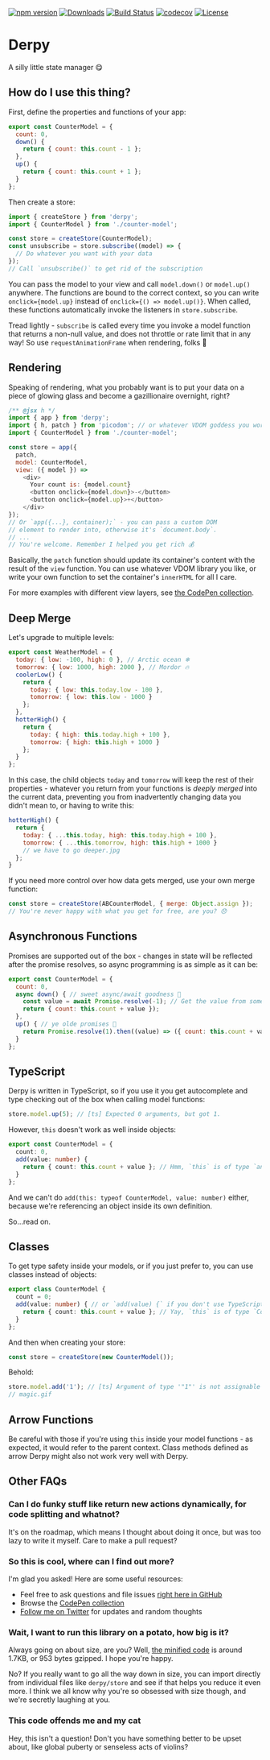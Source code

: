 [![npm version](https://badge.fury.io/js/derpy.svg)](https://www.npmjs.com/package/derpy)
[![Downloads](https://img.shields.io/npm/dm/derpy.svg)](https://www.npmjs.com/package/derpy)
[![Build Status](https://travis-ci.org/vdsabev/derpy.svg)](https://travis-ci.org/vdsabev/derpy)
[![codecov](https://codecov.io/gh/vdsabev/derpy/branch/master/graph/badge.svg)](https://codecov.io/gh/vdsabev/derpy)
[![License](https://img.shields.io/npm/l/derpy.svg)](https://www.npmjs.com/package/derpy)

# Derpy
A silly little state manager 😋

## How do I use this thing?
First, define the properties and functions of your app:
```js
export const CounterModel = {
  count: 0,
  down() {
    return { count: this.count - 1 };
  },
  up() {
    return { count: this.count + 1 };
  }
};
```

Then create a store:
```js
import { createStore } from 'derpy';
import { CounterModel } from './counter-model';

const store = createStore(CounterModel);
const unsubscribe = store.subscribe((model) => {
  // Do whatever you want with your data
});
// Call `unsubscribe()` to get rid of the subscription
```

You can pass the model to your view and call `model.down()` or `model.up()` anywhere. The functions are bound to the correct context, so you can write `onclick={model.up}` instead of `onclick={() => model.up()}`. When called, these functions automatically invoke the listeners in `store.subscribe`.

Tread lightly - `subscribe` is called every time you invoke a model function that returns a non-null value, and does not throttle or rate limit that in any way! So use `requestAnimationFrame` when rendering, folks 🦉

## Rendering
Speaking of rendering, what you probably want is to put your data on a piece of glowing glass and become a gazillionaire overnight, right?

```js
/** @jsx h */
import { app } from 'derpy';
import { h, patch } from 'picodom'; // or whatever VDOM goddess you worship
import { CounterModel } from './counter-model';

const store = app({
  patch,
  model: CounterModel,
  view: ({ model }) =>
    <div>
      Your count is: {model.count}
      <button onclick={model.down}>-</button>
      <button onclick={model.up}>+</button>
    </div>
});
// Or `app({...}, container);` - you can pass a custom DOM
// element to render into, otherwise it's `document.body`.
// ...
// You're welcome. Remember I helped you get rich 💰
```

Basically, the `patch` function should update its container's content with the result of the `view` function. You can use whatever VDOM library you like, or write your own function to set the container's `innerHTML` for all I care.

For more examples with different view layers, see [the CodePen collection](https://codepen.io/collection/DNdBBG).

## Deep Merge
Let's upgrade to multiple levels:
```js
export const WeatherModel = {
  today: { low: -100, high: 0 }, // Arctic ocean ❄
  tomorrow: { low: 1000, high: 2000 }, // Mordor 🔥
  coolerLow() {
    return {
      today: { low: this.today.low - 100 },
      tomorrow: { low: this.low - 1000 }
    };
  },
  hotterHigh() {
    return {
      today: { high: this.today.high + 100 },
      tomorrow: { high: this.high + 1000 }
    };
  }
};
```

In this case, the child objects `today` and `tomorrow` will keep the rest of their properties - whatever you return from your functions is *deeply merged* into the current data, preventing you from inadvertently changing data you didn't mean to, or having to write this:
```js
hotterHigh() {
  return {
    today: { ...this.today, high: this.today.high + 100 },
    tomorrow: { ...this.tomorrow, high: this.high + 1000 }
    // we have to go deeper.jpg
  };
}
```

If you need more control over how data gets merged, use your own merge function:
```js
const store = createStore(ABCounterModel, { merge: Object.assign });
// You're never happy with what you get for free, are you? 😞
```

## Asynchronous Functions
Promises are supported out of the box - changes in state will be reflected after the promise resolves, so async programming is as simple as it can be:
```js
export const CounterModel = {
  count: 0,
  async down() { // sweet async/await goodness 🍰
    const value = await Promise.resolve(-1); // Get the value from some remote server
    return { count: this.count + value });
  },
  up() { // ye olde promises 🧓
    return Promise.resolve(1).then((value) => ({ count: this.count + value });
  }
};
```

## TypeScript
Derpy is written in TypeScript, so if you use it you get autocomplete and type checking out of the box when calling model functions:
```ts
store.model.up(5); // [ts] Expected 0 arguments, but got 1.
```

However, `this` doesn't work as well inside objects:
```ts
export const CounterModel = {
  count: 0,
  add(value: number) {
    return { count: this.count + value }; // Hmm, `this` is of type `any` here 😕
  }
};
```

And we can't do `add(this: typeof CounterModel, value: number)` either, because we're referencing an object inside its own definition.

So...read on.

## Classes
To get type safety inside your models, or if you just prefer to, you can use classes instead of objects:
```ts
export class CounterModel {
  count = 0;
  add(value: number) { // or `add(value) {` if you don't use TypeScript
    return { count: this.count + value }; // Yay, `this` is of type `CounterModel` 😄
  }
};
```

And then when creating your store:
```ts
const store = createStore(new CounterModel());
```

Behold:
```ts
store.model.add('1'); // [ts] Argument of type '"1"' is not assignable to parameter of type 'number'.
// magic.gif
```

## Arrow Functions
Be careful with those if you're using `this` inside your model functions - as expected, it would refer to the parent context. Class methods defined as arrow Derpy might also not work very well with Derpy.

## Other FAQs
### Can I do funky stuff like return new actions dynamically, for code splitting and whatnot?
It's on the roadmap, which means I thought about doing it once, but was too lazy to write it myself. Care to make a pull request?

### So this is cool, where can I find out more?
I'm glad you asked! Here are some useful resources:
- Feel free to ask questions and file issues [right here in GitHub](https://github.com/vdsabev/derpy/issues)
- Browse the [CodePen collection](https://codepen.io/collection/DNdBBG)
- [Follow me on Twitter](https://twitter.com/vdsabev) for updates and random thoughts

### Wait, I want to run this library on a potato, how big is it?
Always going on about size, are you? Well, [the minified code](https://unpkg.com/derpy) is around 1.7KB, or 953 bytes gzipped. I hope you're happy.

No? If you really want to go all the way down in size, you can import directly from individual files like `derpy/store` and see if that helps you reduce it even more. I think we all know why you're so obsessed with size though, and we're secretly laughing at you.

### This code offends me and my cat
Hey, this isn't a question! Don't you have something better to be upset about, like global puberty or senseless acts of violins?

